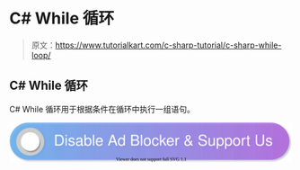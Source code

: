 # C# While 循环

> 原文：<https://www.tutorialkart.com/c-sharp-tutorial/c-sharp-while-loop/>

## C# While 循环

C# While 循环用于根据条件在循环中执行一组语句。

[![](img/925da31b32d6bc3827932f6c8afb11bb.png)](https://www.tutorialkart.com/)